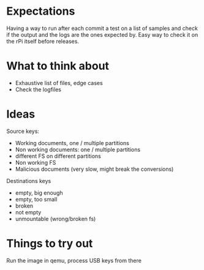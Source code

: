 Expectations
============

Having a way to run after each commit a test on a list of samples and check if
the output and the logs are the ones expected by.
Easy way to check it on the rPi itself before releases.


What to think about
===================

* Exhaustive list of files, edge cases
* Check the logfiles

Ideas
=====

Source keys:
- Working documents, one / multiple partitions
- Non working documents: one / multiple partitions
- different FS on different partitions
- Non working FS
- Malicious documents (very slow, might break the conversions)

Destinations keys
- empty, big enough
- empty, too small
- broken
- not empty
- unmountable (wrong/broken fs)



Things to try out
=================


Run the image in qemu, process USB keys from there

